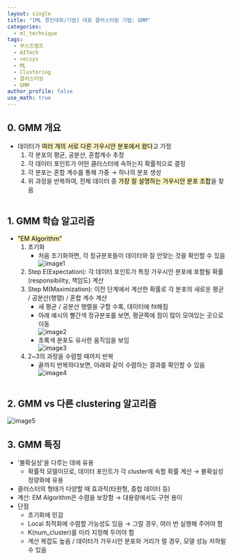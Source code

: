 ```yaml
---
layout: single
title: "[ML 경진대회/기법] 대표 클러스터링 기법: GMM"
categories:
  - ml_technique
tags:
  - 부스트캠프
  - AITech
  - recsys
  - ML
  - Clustering
  - 클러스터링
  - GMM
author_profile: false
use_math: true
---
```

## 0. GMM 개요
- 데이터가 <mark style="background: #FFF3A3A6;">여러 개의 서로 다른 가우시안 분포에서 왔다</mark>고 가정
	1. 각 분포의 평균, 공분산, 혼합계수 추정
	2. 각 데이터 포인트가 어떤 클러스터에 속하는지 확률적으로 결정
	3. 각 분포는 혼합 계수를 통해 가중 → 하나의 분포 생성
	4. 위 과정을 반복하여, 전체 데이터 중 <mark style="background: #FFF3A3A6;">가장 잘 설명하는 가우시안 분포 조합</mark>을 찾음<br><br>

## 1. GMM 학습 알고리즘
- <mark style="background: #FFF3A3A6;">"EM Algorithm"</mark>
	1. 초기화
		- 처음 초기화하면, 각 정규분포들이 데이터와 잘 안맞는 것을 확인할 수 있음     
			![image1](../../images/2024-10-01-aitech-week8-10_4_4/image1.png)
	2. Step E(Expectation): 각 데이터 포인트가 특정 가우시안 분포에 포함될 확률(responsibility, 책임도) 계산
	3. Step M(Maximization): 이전 단계에서 계산한 확률로 각 분포의 새로운 평균 / 공분산(행렬) / 혼합 계수 계산
		- 새 평균 / 공분산 행렬을 구할 수록, 데이터에 fit해짐
		- 아래 예시의 빨간색 정규분포를 보면, 평균쪽에 점이 많이 모여있는 곳으로 이동     
			![image2](../../images/2024-10-01-aitech-week8-10_4_4/image2.png)
		- 초록색 분포도 유사한 움직임을 보임     
			![image3](../../images/2024-10-01-aitech-week8-10_4_4/image3.png)
	4. 2~3의 과정을 수렴할 때까지 반복
		- 끝까지 반복하다보면, 아래와 같이 수렴하는 결과를 확인할 수 있음     
			![image4](../../images/2024-10-01-aitech-week8-10_4_4/image4.png)<br><br>

## 2. GMM vs 다른 clustering 알고리즘
![image5](../../images/2024-10-01-aitech-week8-10_4_4/image5.png)

## 3. GMM 특징
- '불확실성'을 다루는 데에 유용
	- 확률적 모델이므로, 데이터 포인트가 각 cluster에 속할 확률 계산
	   → 불확실성 정량화에 유용
- 클러스터의 형태가 다양할 때 효과적(타원형, 중첩 데이터 등)
- 계산: EM Algorithm은 수렴을 보장함 → 대용량에서도 구현 용이
- 단점
	- 초기화에 민감
	- Local 최적화에 수렴할 가능성도 있음 → 그럴 경우, 여러 번 실행해 주어야 함
	- K(num_cluster)를 미리 지정해 두어야 함
	- 계산 복잡도 높음 / 데이터가 가우시안 분포와 거리가 멀 경우, 모델 성능 저하될 수 있음<br><br>


